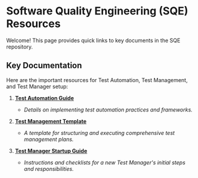 # Software Quality Engineering (SQE) Resources

Welcome! This page provides quick links to key documents in the SQE repository.

## Key Documentation

Here are the important resources for Test Automation, Test Management, and Test Manager setup:

1.  **[Test Automation Guide](https://github.com/klemmb/SQE/blob/main/TestAutomation.md)**
    * *Details on implementing test automation practices and frameworks.*

2.  **[Test Management Template](https://github.com/klemmb/SQE/blob/main/TestManagementTemplate.md)**
    * *A template for structuring and executing comprehensive test management plans.*

3.  **[Test Manager Startup Guide](https://github.com/klemmb/SQE/blob/main/TestManagerStartup.md)**
    * *Instructions and checklists for a new Test Manager's initial steps and responsibilities.*
